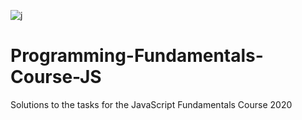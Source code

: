 ![j](https://user-images.githubusercontent.com/51271834/75293589-27a42f00-582f-11ea-8e98-659dc4a43680.png)
# Programming-Fundamentals-Course-JS
Solutions to the tasks for the JavaScript Fundamentals Course 2020  

